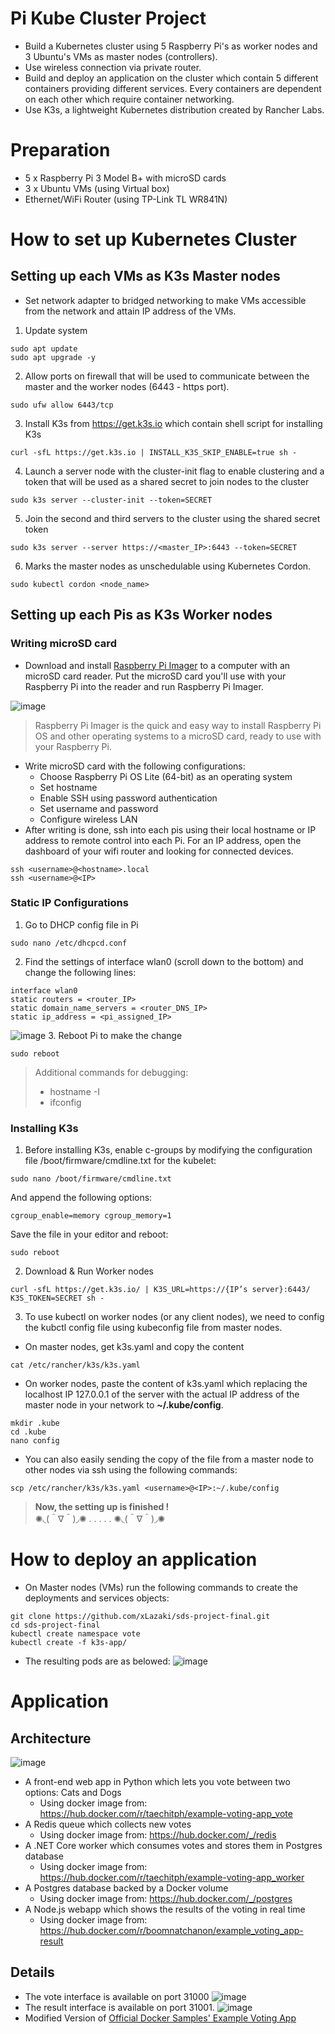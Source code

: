 # Pi Kube Cluster Project
- Build a Kubernetes cluster using 5 Raspberry Pi's as worker nodes and 3 Ubuntu's VMs as master nodes (controllers).
- Use wireless connection via private router.
- Build and deploy an application on the cluster which contain 5 different containers providing different services. Every containers are dependent on each other which require container networking.
- Use K3s, a lightweight Kubernetes distribution created by Rancher Labs.

# Preparation
- 5 x Raspberry Pi 3 Model B+ with microSD cards
- 3 x Ubuntu VMs (using Virtual box)
- Ethernet/WiFi Router (using TP-Link TL WR841N)

# How to set up Kubernetes Cluster
## Setting up each VMs as K3s Master nodes
- Set network adapter to bridged networking to make VMs accessible from the network and attain IP address of the VMs.
1. Update system
```
sudo apt update
sudo apt upgrade -y
```
2. Allow ports on firewall that will be used to communicate between the master and the worker nodes (6443 - https port).
```
sudo ufw allow 6443/tcp
```
3. Install K3s from https://get.k3s.io which contain shell script for installing K3s
```
curl -sfL https://get.k3s.io | INSTALL_K3S_SKIP_ENABLE=true sh -
```
4. Launch a server node with the cluster-init flag to enable clustering and a token that will be used as a shared secret to join nodes to the cluster
```
sudo k3s server --cluster-init --token=SECRET
```
5. Join the second and third servers to the cluster using the shared secret token

```
sudo k3s server --server https://<master_IP>:6443 --token=SECRET
```
6. Marks the master nodes as unschedulable using Kubernetes Cordon.
```
sudo kubectl cordon <node_name>
```

## Setting up each Pis as K3s Worker nodes
### Writing microSD card
- Download and install [Raspberry Pi Imager](https://www.raspberrypi.com/software/) to a computer with an microSD card reader. Put the microSD card you'll use with your Raspberry Pi into the reader and run Raspberry Pi Imager.

![image](https://github.com/xLazaki/sds-project-final/blob/main/images/rpi.png)

> Raspberry Pi Imager is the quick and easy way to install Raspberry Pi OS and other operating systems to a microSD card, ready to use with your Raspberry Pi.

- Write microSD card with the following configurations:
    - Choose Raspberry Pi OS Lite (64-bit) as an operating system
    - Set hostname
    - Enable SSH using password authentication
    - Set username and password
    - Configure wireless LAN
- After writing is done, ssh into each pis using their local hostname or IP address to remote control into each Pi. For an IP address, open the dashboard of your wifi router and looking for connected devices. 
```
ssh <username>@<hostname>.local
ssh <username>@<IP>
```

### Static IP Configurations
1. Go to DHCP config file in Pi
```
sudo nano /etc/dhcpcd.conf
```
2. Find the settings of interface wlan0 (scroll down to the bottom) and change the following lines:
```
interface wlan0
static routers = <router_IP>
static domain_name_servers = <router_DNS_IP>
static ip_address = <pi_assigned_IP>
```
![image](https://github.com/xLazaki/sds-project-final/blob/main/images/dhcpconf.png)
3. Reboot Pi to make the change
```
sudo reboot
```
> Additional commands for debugging: <br>
> - hostname -I
> - ifconfig

### Installing K3s
1. Before installing K3s, enable c-groups by modifying the configuration file /boot/firmware/cmdline.txt for the kubelet:
```
sudo nano /boot/firmware/cmdline.txt
```
And append the following options:
```
cgroup_enable=memory cgroup_memory=1
```
Save the file in your editor and reboot:
```
sudo reboot
```
2. Download & Run Worker nodes 
```
curl -sfL https://get.k3s.io/ | K3S_URL=https://{IP’s server}:6443/ K3S_TOKEN=SECRET sh -
```
3. To use kubectl on worker nodes (or any client nodes), we need to config the kubctl config file using kubeconfig file from master nodes.
-  On master nodes, get k3s.yaml and copy the content
```
cat /etc/rancher/k3s/k3s.yaml
```
- On worker nodes, paste the content of k3s.yaml which replacing the localhost IP 127.0.0.1 of the server with the actual IP address of the master node in your network to **~/.kube/config**.
```
mkdir .kube
cd .kube
nano config
```
- You can also easily sending the copy of the file from a master node to other nodes via ssh using the following commands:
```
scp /etc/rancher/k3s/k3s.yaml <username>@<IP>:~/.kube/config
```
> **Now, the setting up is finished !**<br>
> ✺◟(＾∇＾)◞✺ . . . . . ✺◟(＾∇＾)◞✺
# How to deploy an application
- On Master nodes (VMs) run the following commands to create the deployments and services objects:
```
git clone https://github.com/xLazaki/sds-project-final.git
cd sds-project-final
kubectl create namespace vote
kubectl create -f k3s-app/
```
- The resulting pods are as belowed:
![image](https://github.com/xLazaki/sds-project-final/blob/main/images/deploy_result.png)
# Application
## Architecture
![image](https://github.com/xLazaki/sds-project-final/blob/main/images/app_architecture.png)
- A front-end web app in Python which lets you vote between two options: Cats and Dogs 
    - Using docker image from: https://hub.docker.com/r/taechitph/example-voting-app_vote
- A Redis queue which collects new votes
    - Using docker image from: https://hub.docker.com/_/redis
- A .NET Core worker which consumes votes and stores them in Postgres database
    - Using docker image from: https://hub.docker.com/r/taechitph/example-voting-app_worker
- A Postgres database backed by a Docker volume 
    - Using docker image from: https://hub.docker.com/_/postgres
- A Node.js webapp which shows the results of the voting in real time
    - Using docker image from: https://hub.docker.com/r/boomnatchanon/example_voting_app-result
## Details
- The vote interface is available on port 31000
![image](https://github.com/xLazaki/sds-project-final/blob/main/images/vote_endpoint.png)
- The result interface is available on port 31001.
![image](https://github.com/xLazaki/sds-project-final/blob/main/images/result-endpoint.png)
- Modified Version of [Official Docker Samples' Example Voting App](https://github.com/dockersamples/example-voting-app)